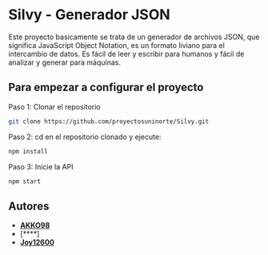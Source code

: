 # Silvy - Generador JSON

Este proyecto basicamente se trata de un generador de archivos JSON, que significa JavaScript Object Notation, es un formato liviano para el intercambio de datos. Es fácil de leer y escribir para humanos y fácil de analizar y generar para máquinas.

## Para empezar a configurar el proyecto

Paso 1: Clonar el repositorio

```bash
git clone https://github.com/proyectosuninorte/Silvy.git
```

Paso 2: cd en el repositorio clonado y ejecute:

```bash
npm install
```

Paso 3: Inicie la API

```bash
npm start
```

## Autores

- [**AKKO98**](https://github.com/AKKO98)
- [****]
- [**Joy12600**](https://github.com/Joy12600)
